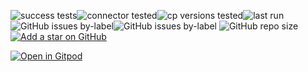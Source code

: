 ![success tests](https://img.shields.io/badge/success%20tests-455%2F469-red)![connector tested](https://img.shields.io/badge/connector%20tested-142-green)![cp versions tested](https://img.shields.io/badge/cp%20version%20tested-%208.1.0-green)![last run](https://img.shields.io/badge/last%20run-2025--10--30%2015:55-green)
![GitHub issues by-label](https://img.shields.io/github/issues/vdesabou/kafka-docker-playground/CI%20failing%20🔥)![GitHub issues by-label](https://img.shields.io/github/issues/vdesabou/kafka-docker-playground/enhancement%20✨)
![GitHub repo size](https://img.shields.io/github/repo-size/vdesabou/kafka-docker-playground)
[![Add a star on GitHub](https://img.shields.io/github/stars/vdesabou/kafka-docker-playground?style=social)](https://github.com/vdesabou/kafka-docker-playground)

[![Open in Gitpod](https://gitpod.io/button/open-in-gitpod.svg)](https://gitpod.io/#https://github.com/vdesabou/kafka-docker-playground)